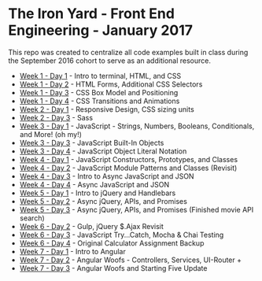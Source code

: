 # The Iron Yard - Front End Engineering - January 2017
This repo was created to centralize all code examples built in class during the September 2016 cohort to serve as an additional resource.

- [Week 1 - Day 1](week1-day1) - Intro to terminal, HTML, and CSS
- [Week 1 - Day 2](week1-day2) - HTML Forms, Additional CSS Selectors
- [Week 1 - Day 3](week1-day3) - CSS Box Model and Positioning
- [Week 1 - Day 4](week1-day4) - CSS Transitions and Animations
- [Week 2 - Day 1](week2-day1) - Responsive Design, CSS sizing units
- [Week 2 - Day 3](week2-day3) - Sass
- [Week 3 - Day 1](week3-day1) - JavaScript - Strings, Numbers, Booleans, Conditionals, and More! (oh my!)
- [Week 3 - Day 3](week3-day3) - JavaScript Built-In Objects
- [Week 3 - Day 4](week3-day4) - JavaScript Object Literal Notation
- [Week 4 - Day 1](week4-day1) - JavaScript Constructors, Prototypes, and Classes
- [Week 4 - Day 2](week4-day2) - JavaScript Module Patterns and Classes (Revisit)
- [Week 4 - Day 3](week4-day3) - Intro to Async JavaScript and JSON
- [Week 4 - Day 4](week4-day4) - Async JavaScript and JSON
- [Week 5 - Day 1](week5-day1) - Intro to jQuery and Handlebars
- [Week 5 - Day 2](week5-day2) - Async jQuery, APIs, and Promises
- [Week 5 - Day 3](week5-day3) - Async jQuery, APIs, and Promises (Finished movie API search)
- [Week 6 - Day 2](week6-day2) - Gulp, jQuery $.Ajax Revisit
- [Week 6 - Day 3](week6-day3) - JavaScript Try...Catch, Mocha & Chai Testing
- [Week 6 - Day 4](week6-day4) - Original Calculator Assignment Backup
- [Week 7 - Day 1](week7-day1) - Intro to Angular
- [Week 7 - Day 2](week7-day2) - Angular Woofs - Controllers, Services, UI-Router +
- [Week 7 - Day 3](week7-day3) - Angular Woofs and Starting Five Update

